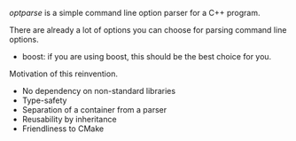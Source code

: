 *optparse* is a simple command line option parser for a C++ program.

There are already a lot of options you can choose for parsing command line options.
 - boost: if you are using boost, this should be the best choice for you.

Motivation of this reinvention.
 - No dependency on non-standard libraries
 - Type-safety
 - Separation of a container from a parser
 - Reusability by inheritance
 - Friendliness to CMake
